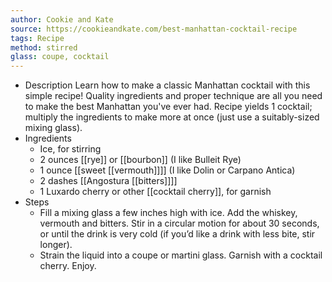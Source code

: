 ```yaml
---
author: Cookie and Kate
source: https://cookieandkate.com/best-manhattan-cocktail-recipe
tags: Recipe
method: stirred
glass: coupe, cocktail
---
```


- Description
  Learn how to make a classic Manhattan cocktail with this simple recipe! Quality ingredients and proper technique are all you need to make the best Manhattan you've ever had. Recipe yields 1 cocktail; multiply the ingredients to make more at once (just use a suitably-sized mixing glass).
- Ingredients
	- Ice, for stirring
	- 2 ounces [[rye]] or [[bourbon]] (I like Bulleit Rye)
	- 1 ounce [[sweet [[vermouth]]]] (I like Dolin or Carpano Antica)
	- 2 dashes [[Angostura [[bitters]]]]
	- 1 Luxardo cherry or other [[cocktail cherry]], for garnish
- Steps
	- Fill a mixing glass a few inches high with ice. Add the whiskey, vermouth and bitters. Stir in a circular motion for about 30 seconds, or until the drink is very cold (if you&#8217;d like a drink with less bite, stir longer).
	- Strain the liquid into a coupe or martini glass. Garnish with a cocktail cherry. Enjoy.